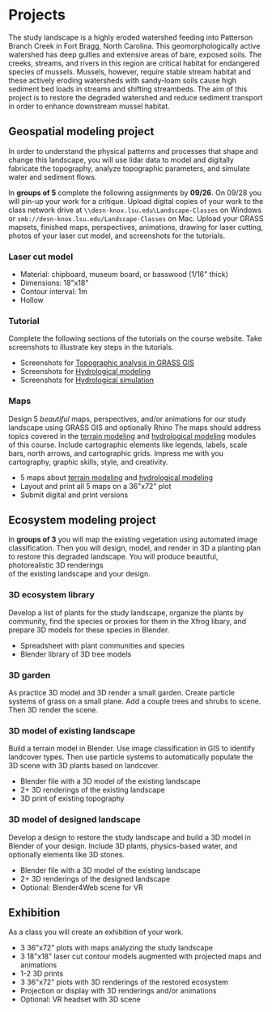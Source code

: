 # Projects
The study landscape is a highly eroded watershed
feeding into Patterson Branch Creek in Fort Bragg, North Carolina.
This geomorphologically active watershed has deep gullies and
extensive areas of bare, exposed soils.
The creeks, streams, and rivers in this region are critical habitat
for endangered species of mussels.
Mussels, however, require stable stream habitat
and these actively eroding watersheds with sandy-loam soils
cause high sediment bed loads in streams and shifting streambeds.
The aim of this project is to restore the degraded watershed
and reduce sediment transport  
in order to enhance downstream mussel habitat.

## Geospatial modeling project
In order to understand the physical patterns and processes
that shape and change this landscape,
you will use lidar data to
model and digitally fabricate the topography,
analyze topographic parameters,
and simulate water and sediment flows.

In **groups of 5** complete the following assignments by **09/26**.
On 09/28 you will pin-up your work for a critique.
Upload digital copies of your work to the class network drive
at `\\desn-knox.lsu.edu\Landscape-Classes` on Windows
or `smb://desn-knox.lsu.edu/Landscape-Classes` on Mac.
Upload your GRASS mapsets, finished maps, perspectives, animations,
drawing for laser cutting, photos of your laser cut model,
and screenshots for the tutorials.

### Laser cut model
* Material: chipboard, museum board, or basswood (1/16" thick)
* Dimensions: 18"x18"
* Contour interval: 1m
* Hollow

### Tutorial
Complete the following sections of the tutorials on the course website.
Take screenshots to illustrate key steps in the tutorials.
* Screenshots for [Topographic analysis in GRASS GIS](README.md#topographic-analysis-in-grass-gis)
* Screenshots for [Hydrological modeling](README.md#hydrological-modeling)
* Screenshots for [Hydrological simulation](README.md#hydrological-simulation)

### Maps
Design 5 *beautiful* maps, perspectives, and/or animations
for our study landscape
using GRASS GIS and optionally Rhino
The maps should address topics covered in the
[terrain modeling](README.md#terrain-modeling)
and [hydrological modeling](README.md#hydrological-modeling)
modules of this course.
Include cartographic elements like legends, labels, scale bars, north arrows,
and cartographic grids.
Impress me with you cartography, graphic skills, style, and creativity.
* 5 maps about [terrain modeling](README.md#terrain-modeling)
and [hydrological modeling](README.md#hydrological-modeling)
* Layout and print all 5 maps on a 36"x72" plot
* Submit digital and print versions

## Ecosystem modeling project
In **groups of 3** you will
map the existing vegetation
using automated image classification.
Then you will design, model, and render in 3D
a planting plan to restore this degraded landscape.
You will produce beautiful, photorealistic 3D renderings  
of the existing landscape and your design.

### 3D ecosystem library
Develop a list of plants for the study landscape,
organize the plants by community,
find the species or proxies for them in the Xfrog libary,
and prepare 3D models for these species in Blender.
* Spreadsheet with plant communities and species
* Blender library of 3D tree models

### 3D garden
As practice 3D model and 3D render a small garden.
Create particle systems of grass on a small plane.
Add a couple trees and shrubs to scene.
Then 3D render the scene.

### 3D model of existing landscape
Build a terrain model in Blender.
Use image classification in GIS to identify landcover types.
Then use particle systems to automatically populate
the 3D scene with 3D plants based on landcover.
* Blender file with a 3D model of the existing landscape
* 2+ 3D renderings of the existing landscape
* 3D print of existing topography

### 3D model of designed landscape
Develop a design to restore the study landscape
and build a 3D model in Blender of your design.
Include 3D plants, physics-based water,
and optionally elements like 3D stones.
* Blender file with a 3D model of the existing landscape
* 2+ 3D renderings of the designed landscape
* Optional: Blender4Web scene for VR

## Exhibition
As a class you will create an exhibition of your work.
* 3 36"x72" plots with maps analyzing the study landscape
* 3 18"x18" laser cut contour models augmented with projected maps and animations
* 1-2 3D prints
* 3 36"x72" plots with 3D renderings of the restored ecosystem
* Projection or display with 3D renderings and/or animations
* Optional: VR headset with 3D scene

